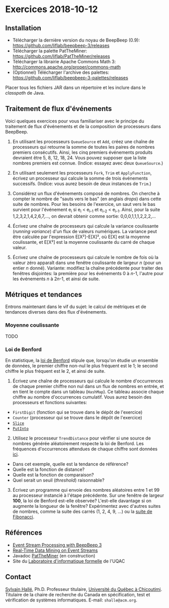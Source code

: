 Exercices 2018-10-12
====================

Installation
------------

- Télécharger la dernière version du noyau de BeepBeep (0.9):
  https://github.com/liflab/beepbeep-3/releases
- Télécharger la palette PatTheMiner:
  https://github.com/liflab/PatTheMiner/releases
- Télécharger la librairie Apache Commons Math 3:
  http://commons.apache.org/proper/commons-math
- (Optionnel) Télécharger l'archive des palettes:
  https://github.com/liflab/beepbeep-3-palettes/releases

Placer tous les fichiers JAR dans un répertoire et les inclure dans le
*classpath* de Java.

Traitement de flux d'événements
-------------------------------

Voici quelques exercices pour vous familiariser avec le principe du traitement
de flux d'événements et de la composition de processeurs dans BeepBeep.

1. En utilisant les processeurs `QueueSource` et `Add`, créez une chaîne de
processeurs qui retourne la somme de toutes les paires de nombres premiers
consécutifs. Ainsi, les cinq premiers événements produits devraient être 
5, 8, 12, 18, 24. Vous pouvez supposer que la liste nombres premiers est
connue. (Indice: essayez avec deux `QueueSource`.)

2. En utilisant seulement les processeurs `Fork`, `Trim` et `ApplyFunction`,
écrivez un processeur qui calcule la somme de trois événements successifs.
(Indice: vous aurez besoin de deux instances de `Trim`.)

3. Considérez un flux d'événements composé de nombres. On cherche à compter le
nombre de "sauts vers le bas" (en anglais *drops*) dans cette suite de
nombres. Pour les besoins de l'exercice, un saut vers le bas survient pour
l'événement e<sub>i</sub> si e<sub>i</sub> < e<sub>i-1</sub> et
e<sub>i-2</sub> < e<sub>i-1</sub>. Ainsi, pour la suite 1,2,3,2,1,4,2,6,7,...,
on devrait obtenir comme sortie: 0,0,0,1,1,1,2,2,2,...

4. Écrivez une chaîne de processeurs qui calcule la variance coulissante
(*running variance*) d'un flux de valeurs numériques. La variance peut être
calculée par l'expression E[X²]-E[X]², où E[X] est la moyenne coulissante, et
E[X²] est la moyenne coulissante du carré de chaque valeur.

5. Écrivez une chaîne de processeurs qui calcule le nombre de fois où la
valeur zéro apparaît dans une fenêtre coulissante de largeur *n* (pour un
entier *n* donné). Variante: modifiez la chaîne précédente pour traiter des
fenêtres disjointes: la première pour les événements 0 à *n*-1, l'autre pour
les événements *n* à 2*n*-1, et ainsi de suite.

Métriques et tendances
----------------------

Entrons maintenant dans le vif du sujet: le calcul de métriques et de
tendances diverses dans des flux d'événements.

### Moyenne coulissante

TODO

### Loi de Benford

En statistique, la [loi de Benford](https://fr.wikipedia.org/wiki/Loi_de_Benford)
stipule que, lorsqu'on étudie un ensemble de données, le premier chiffre
non-nul le plus fréquent est le 1; le second chiffre le plus fréquent est le
2, et ainsi de suite.

1. Écrivez une chaîne de processeurs qui calcule le nombre d'occurrences de
chaque premier chiffre non nul dans un flux de nombres en entrée, et en tient
le compte dans un tableau (`HashMap`). Ce tableau associe chaque chiffre au
nombre d'occurrences cumulatif. Vous aurez besoin des processeurs et fonctions
suivantes:
  - `FirstDigit` (fonction qui se trouve dans le dépôt de l'exercice)
  - `Counter` (processeur qui se trouve dans le dépôt de l'exercice)
  - [`Slice`](https://liflab.gitbook.io/event-stream-processing-with-beepbeep-3/core#slicing-a-stream)
  - [`PutInto`](https://liflab.gitbook.io/event-stream-processing-with-beepbeep-3/advanced#map-specific-objects)

2. Utilisez le processeur `TrendDistance` pour vérifier si une source de
nombres générée aléatoirement respecte la loi de Benford. Les fréquences
d'occurrences attendues de chaque chiffre sont données
[ici](https://fr.wikipedia.org/wiki/Loi_de_Benford#Syst%C3%A8me_d%C3%A9cimal).
  - Dans cet exemple, quelle est la tendance de référence?
  - Quelle est la fonction de distance?
  - Quelle est la fonction de comparaison?
  - Quel serait un seuil (*threshold*) raisonnable?

3. Écrivez un programme qui envoie des nombres aléatoires entre 1 et 99 au
processeur instancié à l'étape précédente. Sur une fenêtre de largeur **100**,
la loi de Benford est-elle observée? L'est-elle davantage si on augmente la
longueur de la fenêtre? Expérimentez avec d'autres suites de nombres, comme la
suite des carrés (1, 2, 4, 9, ...) ou la
[suite de Fibonacci](https://fr.wikipedia.org/wiki/Suite_de_Fibonacci).


Références
----------

- [Event Stream Processing with BeepBeep 3](https://liflab.gitbook.io/event-stream-processing-with-beepbeep-3)
- [Real-Time Data Mining on Event Streams](https://www.researchgate.net/publication/328172038)
- Javadoc [PatTheMiner](https://liflab.github.io/PatTheMiner) (en construction)
- Site du [Laboratoire d'informatique formelle](http://liflab.ca) de l'UQAC

Contact
-------

[Sylvain Hallé](http://leduotang.ca/sylvain), Ph.D. Professeur titulaire,
[Université du Québec à Chicoutimi](http://www.uqac.ca). Titulaire de la
chaire de recherche du Canada en spécification, test et vérification de
systèmes informatiques. E-mail: `shalle@acm.org`.

<!-- :maxLineLen=78: -->